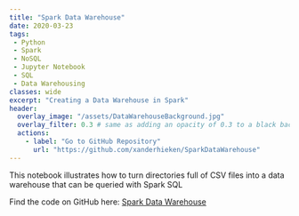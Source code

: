 ```yaml
---
title: "Spark Data Warehouse"
date: 2020-03-23
tags:
 - Python
 - Spark
 - NoSQL
 - Jupyter Notebook
 - SQL
 - Data Warehousing
classes: wide
excerpt: "Creating a Data Warehouse in Spark"
header:
  overlay_image: "/assets/DataWarehouseBackground.jpg"
  overlay_filter: 0.3 # same as adding an opacity of 0.3 to a black background
  actions:
    - label: "Go to GitHub Repository"
      url: "https://github.com/xanderhieken/SparkDataWarehouse"
---
```

This notebook illustrates how to turn directories full of CSV files into a data warehouse that can be queried with Spark SQL

Find the code on GitHub here: [Spark Data Warehouse](https://github.com/xanderhieken/SparkDataWarehouse)
